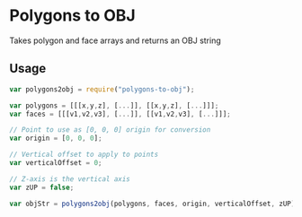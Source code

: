 # Polygons to OBJ

Takes polygon and face arrays and returns an OBJ string

## Usage

```javascript
var polygons2obj = require("polygons-to-obj");

var polygons = [[[x,y,z], [...]], [[x,y,z], [...]]];
var faces = [[[v1,v2,v3], [...]], [[v1,v2,v3], [...]]];

// Point to use as [0, 0, 0] origin for conversion
var origin = [0, 0, 0];

// Vertical offset to apply to points
var verticalOffset = 0;

// Z-axis is the vertical axis
var zUP = false;

var objStr = polygons2obj(polygons, faces, origin, verticalOffset, zUP);
```
